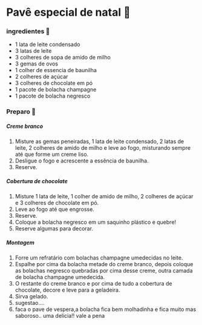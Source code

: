 # Pavê especial de natal :christmas_tree:

### ingredientes :bookmark_tabs:

- 1 lata de leite condensado
- 3 latas de leite
- 3 colheres de sopa de amido de milho
- 3 gemas de ovos
- 1 colher de essencia de baunilha
- 2 colheres de açúcar
- 3 colheres de chocolate em pó
- 1 pacote de bolacha champagne
- 1 pacote de bolacha negresco

### Preparo :bat:

##### Creme branco

1. Misture as gemas peneiradas, 1 lata de leite condensado, 2 latas de leite, 2 colheres de amido de milho e leve ao fogo, misturando sempre até que forme um creme liso.
2. Desligue o fogo e acrescente a essência de baunilha.
3. Reserve.

##### Cobertura de chocolate

1. Misture 1 lata de leite, 1 colher de amido de milho, 2 colheres de açúcar e 3 colheres de chocolate em pó.
2. Leve ao fogo até que engrosse.
3. Reserve.
4. Coloque a bolacha negresco em um saquinho plástico e quebre!
5. Reserve algumas para decorar.

##### Montagem

1. Forre um refratário com bolachas champagne umedecidas no leite.
2. Espalhe por cima da bolacha metade do creme branco, depois coloque as bolachas negresco quebradas por cima desse creme, outra camada de bolacha champagne umedecida.
3. O restante do creme branco e por cima de tudo a cobertura de chocolate, decore e leve para a geladeira.
4. Sirva gelado.
5. sugestao....
6. faca o pave de vespera,a bolacha fica bem molhadinha e fica muito mas saboroso.. uma delicia!! vale a pena

